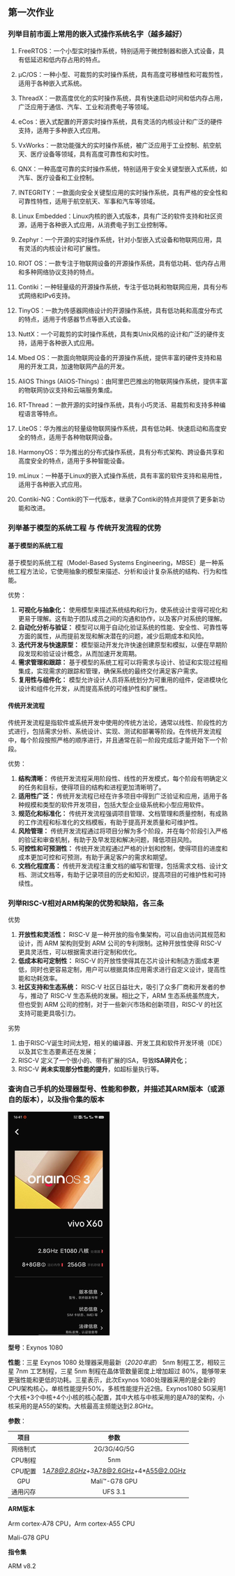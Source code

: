 ## 第一次作业

### 列举目前市面上常用的嵌入式操作系统名字（越多越好）

1. FreeRTOS：一个小型实时操作系统，特别适用于微控制器和嵌入式设备，具有低延迟和低内存占用的特点。

2. μC/OS：一种小型、可裁剪的实时操作系统，具有高度可移植性和可裁剪性，适用于各种嵌入式系统。

3. ThreadX：一款高度优化的实时操作系统，具有快速启动时间和低内存占用，广泛应用于通信、汽车、工业和消费电子等领域。

4. eCos：嵌入式配置的开源实时操作系统，具有灵活的内核设计和广泛的硬件支持，适用于多种嵌入式应用。

5. VxWorks：一款功能强大的实时操作系统，被广泛应用于工业控制、航空航天、医疗设备等领域，具有高度可靠性和实时性。

6. QNX：一种高度可靠的实时操作系统，特别适用于安全关键型嵌入式系统，如汽车、医疗设备和工业控制。

7. INTEGRITY：一款面向安全关键型应用的实时操作系统，具有严格的安全性和可靠性特性，适用于航空航天、军事和汽车等领域。

8. Linux Embedded：Linux内核的嵌入式版本，具有广泛的软件支持和社区资源，适用于各种嵌入式应用，从消费电子到工业控制等。

9. Zephyr：一个开源的实时操作系统，针对小型嵌入式设备和物联网应用，具有灵活的内核设计和可扩展性。

10. RIOT OS：一款专注于物联网设备的开源操作系统，具有低功耗、低内存占用和多种网络协议支持的特点。

11. Contiki：一种轻量级的开源操作系统，专注于低功耗和物联网应用，具有分布式网络和IPv6支持。

12. TinyOS：一款为传感器网络设计的开源操作系统，具有低功耗和高度分布式的特点，适用于传感器节点等嵌入式设备。

13. NuttX：一个可裁剪的实时操作系统，具有类Unix风格的设计和广泛的硬件支持，适用于各种嵌入式应用。

14. Mbed OS：一款面向物联网设备的开源操作系统，提供丰富的硬件支持和易用的开发工具，加速物联网产品的开发。

15. AliOS Things (AliOS-Things)：由阿里巴巴推出的物联网操作系统，提供丰富的物联网协议支持和云端服务集成。

16. RT-Thread：一款开源的实时操作系统，具有小巧灵活、易裁剪和支持多种编程语言等特点。

17. LiteOS：华为推出的轻量级物联网操作系统，具有低功耗、快速启动和高度安全的特点，适用于各种物联网设备。

18. HarmonyOS：华为推出的分布式操作系统，具有分布式架构、跨设备共享和高度安全的特点，适用于多种智能设备。

19. mLinux：一种基于Linux的嵌入式操作系统，具有丰富的软件支持和易用性，适用于各种嵌入式应用。

20. Contiki-NG：Contiki的下一代版本，继承了Contiki的特点并提供了更多新功能和改进。

### 列举基于模型的系统工程 与 传统开发流程的优势

#### 基于模型的系统工程

基于模型的系统工程（Model-Based Systems Engineering，MBSE）是一种系统工程方法论，它使用抽象的模型来描述、分析和设计复杂系统的结构、行为和性能。

优势：

1. **可视化与抽象化：** 使用模型来描述系统结构和行为，使系统设计变得可视化和更易于理解。这有助于团队成员之间的沟通和协作，以及客户对系统的理解。
2. **自动化分析与验证：** 模型可以用于自动化验证系统的性能、安全性、可靠性等方面的属性，从而提前发现和解决潜在的问题，减少后期成本和风险。
3. **迭代开发与快速原型：** 模型驱动开发允许快速创建原型和模拟，以便在早期阶段发现和验证设计概念，从而加速开发周期。
4. **需求管理和跟踪：** 基于模型的系统工程可以将需求与设计、验证和实现过程相集成，实现需求的跟踪和管理，确保系统的最终交付满足客户需求。
5. **复用性与组件化：** 模型允许设计人员将系统划分为可重用的组件，促进模块化设计和组件化开发，从而提高系统的可维护性和扩展性。

#### 传统开发流程

传统开发流程是指软件或系统开发中使用的传统方法论，通常以线性、阶段性的方式进行，包括需求分析、系统设计、实现、测试和部署等阶段。在传统开发流程中，每个阶段按照严格的顺序进行，并且通常在前一阶段完成后才能开始下一个阶段。

优势：

1. **结构清晰：** 传统开发流程采用阶段性、线性的开发模式，每个阶段有明确定义的任务和目标，使得项目的结构和进程更加清晰明了。
2. **适用性广泛：** 传统开发流程已经在许多项目中得到广泛验证和应用，适用于各种规模和类型的软件开发项目，包括大型企业级系统和小型应用软件。
3. **规范化和标准化：** 传统开发流程强调项目管理、文档管理和质量控制，有成熟的工作流程和标准化的文档模板，有助于提高开发质量和可维护性。
4. **风险管理：** 传统开发流程通过将项目分解为多个阶段，并在每个阶段引入严格的验证和审查机制，有助于及早发现和解决问题，降低项目风险。
5. **可控性和可预测性：** 传统开发流程通过严格的计划和控制，使得项目的进度和成本更加可控和可预测，有助于满足客户的需求和期望。
6. **文档化程度高：** 传统开发流程注重文档的编写和管理，包括需求文档、设计文档、测试文档等，有助于记录项目的历史和知识，提高项目的可维护性和可持续性。

### 列举RISC-V相对ARM构架的优势和缺陷，各三条

优势

1. **开放性和灵活性：** RISC-V 是一种开放的指令集架构，可以自由访问其规范和设计，而 ARM 架构则受到 ARM 公司的专利限制。这种开放性使得 RISC-V 更具灵活性，可以根据需求进行定制和优化。
2. **低成本和可定制性：** RISC-V 的开放性使得其在芯片设计和制造方面成本更低，同时也更容易定制，用户可以根据具体应用需求进行自定义设计，提高性能和功耗效率。
3. **社区支持和生态系统：** RISC-V 社区日益壮大，吸引了众多厂商和开发者的参与，推动了 RISC-V 生态系统的发展。相比之下，ARM 生态系统虽然庞大，但也受到 ARM 公司的控制，对于一些新兴市场和创新项目，RISC-V 的社区支持可能更具吸引力。

劣势

1. 由于RISC-V诞生时间太短，相关的编译器、开发工具和软件开发环境（IDE）以及其它生态要素还在发展；
2. RISC-V 定义了一个很小的、带有扩展的ISA，导致**ISA碎片化**；
3. RISC-V **尚未实现部分性能的提升**，如超标量执行等。

### 查询自己手机的处理器型号、性能和参数，并描述其ARM版本（或源自的版本），以及指令集的版本

<img src="imgs/1.jpg" alt="1.jpg" style="zoom:50%;" />

**型号**：Exynos 1080

**性能**：三星 Exynos 1080 处理器采用最新（*2020年底*） 5nm 制程工艺，相较三星 7nm 工艺制程，三星 5nm 制程在晶体管数量密度上增加超过 80%，能够带来更强性能和更低的功耗。三星表示，此次Exynos 1080处理器采用的是全新的CPU架构核心，单核性能提升50%，多核性能提升近2倍。Exynos1080 5G采用1个大核+3个中核+4个小核的核心配置，其中大核与中核采用的是A78的架构，小核采用的是A55的架构。大核最高主频能达到2.8GHz。

**参数**：

|   项目   |                  参数                  |
| :------: | :------------------------------------: |
| 网络制式 |              2G/3G/4G/5G               |
| CPU制程  |                  5nm                   |
| CPU配置  | 1*A78@2.8GHz+3*A78@2.6GHz+4*A55@2.0GHz |
|   GPU    |             Mali™-G78 GPU              |
| 通用闪存 |                UFS 3.1                 |

**ARM版本**

Arm cortex-A78 CPU，Arm cortex-A55 CPU

Mali-G78 GPU

**指令集**

ARM v8.2

